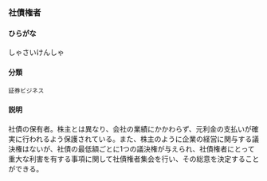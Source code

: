 <div style="display:none;">

## [あ行](securities-terms?id=あ行)
## [か行](securities-terms?id=か行)
## [さ行](securities-terms?id=さ行)

</div>

### 社債権者

#### ひらがな

しゃさいけんしゃ

#### 分類

`証券ビジネス`

#### 説明

社債の保有者。株主とは異なり、会社の業績にかかわらず、元利金の支払いが確実に行われるよう保護されている。また、株主のように企業の経営に関与する議決権はないが、社債の最低額ごとに1つの議決権が与えられ、社債権者にとって重大な利害を有する事項に関して社債権者集会を行い、その総意を決定することができる。

<div style="display:none;">

## [た行](securities-terms?id=た行)
## [な行](securities-terms?id=な行)
## [は行](securities-terms?id=は行)
## [ま行](securities-terms?id=ま行)
## [や行](securities-terms?id=や行)
## [ら行](securities-terms?id=ら行)
## [わ行](securities-terms?id=わ行)
## [英数字・記号](securities-terms?id=英数字・記号)

</div>

